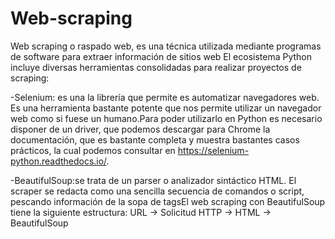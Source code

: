 # Web-scraping
Web scraping o raspado web, es una técnica utilizada mediante programas de software para extraer información de sitios web
El ecosistema Python incluye diversas herramientas consolidadas para realizar proyectos de scraping:

-Selenium: es una la librería  que permite es automatizar navegadores web. Es una herramienta bastante potente que nos permite utilizar un navegador web como si fuese un humano.Para poder utilizarlo en Python es necesario disponer de un driver, que podemos descargar para Chrome la documentación, que es bastante completa y muestra bastantes casos prácticos, la cual podemos consultar en https://selenium-python.readthedocs.io/.

-BeautifulSoup:se trata de un parser o analizador sintáctico HTML. El scraper se redacta como una sencilla secuencia de comandos o script,  pescando información de la  sopa de tagsEl web scraping con BeautifulSoup tiene la siguiente estructura:
    URL → Solicitud HTTP → HTML → BeautifulSoup


